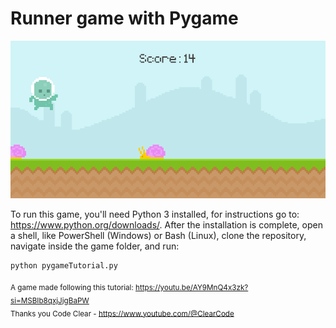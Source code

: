 # Runner game with Pygame

![Hero jumping on screen shot of the Runner game](https://github.com/gabrielgimenes92/pygame_tutorial/blob/main/graphics/readme-screenshot.png)

To run this game, you'll need Python 3 installed, for instructions go to: https://www.python.org/downloads/. After the installation is complete, open a shell, like PowerShell (Windows) or Bash (Linux), clone the repository, navigate inside the game folder, and run:
```
python pygameTutorial.py
```
<sub>A game made following this tutorial: https://youtu.be/AY9MnQ4x3zk?si=MSBIb8qxjJjgBaPW <br>
Thanks you Code Clear - https://www.youtube.com/@ClearCode</sub>
